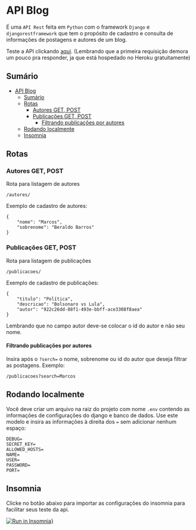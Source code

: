 # API Blog
 
É uma `API Rest` feita em `Python` com o framework `Django` e `djangorestframework` que tem o propósito de cadastro e consulta de informações de postagens e autores de um blog.

Teste a API clickando [aqui]().
(Lembrando que a primeira requisição demora um pouco pra responder, ja que está hospedado no Heroku gratuitamente)

## Sumário
- [API Blog](#api-blog)
  - [Sumário](#sumário)
  - [Rotas](#rotas)
    - [Autores GET, POST](#autores-get-post)
    - [Publicações GET, POST](#publicações-get-post)
      - [Filtrando publicações por autores](#filtrando-publicações-por-autores)
  - [Rodando localmente](#rodando-localmente)
  - [Insomnia](#insomnia)

## Rotas 
### Autores GET, POST
Rota para listagem de autores
```
/autores/
``` 
Exemplo de cadastro de autores:

```
{
    "nome": "Marcos",
    "sobrenome": "Beraldo Barros"
}
``` 

### Publicações GET, POST
Rota para listagem de publicações
```
/publicacoes/
``` 
Exemplo de cadastro de publicações:
```
{
    "titulo": "Política",
    "descricao": "Bolsonaro vs Lula",
    "autor": "922c26dd-88f1-493e-bbff-ace3308f8aea"
}
``` 
Lembrando que no campo autor deve-se colocar o id do autor e não seu nome.

#### Filtrando publicações por autores
Insira após o `?serch=` o nome, sobrenome ou id do autor que deseja filtrar as postagens.
Exemplo:

```
/publicacoes?search=Marcos
``` 

## Rodando localmente
Você deve criar um arquivo na raiz do projeto com nome `.env` contendo as informações de configurações do django e banco de dados.
Use este modelo e insira as informações à direita dos `=` sem adicionar nenhum espaço:

```
DEBUG=
SECRET_KEY=
ALLOWED_HOSTS=
NAME=
USER=
PASSWORD=
PORT=
``` 
## Insomnia

Clicke no botão abaixo para importar as configurações do insomnia para facilitar seus teste da api.

[![Run in Insomnia}](https://insomnia.rest/images/run.svg)](https://insomnia.rest/run/?label=API_Blog&uri=https%3A%2F%2Fraw.githubusercontent.com%2FMarcosBB%2FAPI_Blog%2Fmain%2Finsomnia%2Fexport.json)